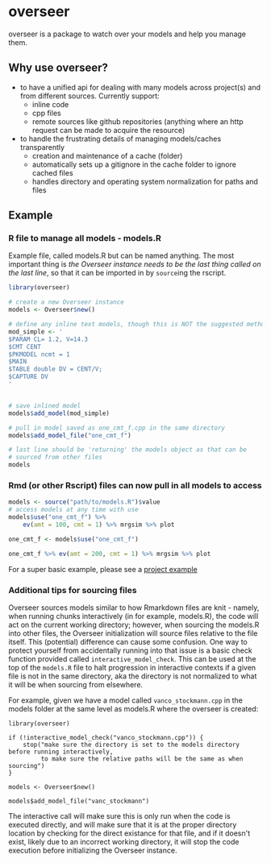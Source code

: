 overseer
============

overseer is a package to watch over your models and help you manage them.

## Why use overseer?

* to have a unified api for dealing with many models across project(s) and from different sources. Currently support:
    * inline code
    * cpp files
    * remote sources like github repositories (anything where an http request can be made to acquire the resource)
* to handle the frustrating details of managing models/caches transparently
    * creation and maintenance of a cache (folder)
    * automatically sets up a gitignore in the cache folder to ignore cached files
    * handles directory and operating system normalization for paths and files
    
## Example

### R file to manage all models - models.R

Example file, called models.R but can be named anything. The most important thing
is *the Overseer instance needs to be the last thing called on the last line*, so that it
can be imported in by `source`ing the rscript.


```r
library(overseer)

# create a new Overseer instance
models <- Overseer$new()

# define any inline text models, though this is NOT the suggested method
mod_simple <- '
$PARAM CL= 1.2, V=14.3
$CMT CENT
$PKMODEL ncmt = 1
$MAIN
$TABLE double DV = CENT/V;
$CAPTURE DV
'


# save inlined model
models$add_model(mod_simple)

# pull in model saved as one_cmt_f.cpp in the same directory
models$add_model_file("one_cmt_f")

# last line should be 'returning' the models object as that can be
# sourced from other files
models
```


### Rmd (or other Rscript) files can now pull in all models to access

```r
models <- source("path/to/models.R")$value
# access models at any time with use
models$use("one_cmt_f") %>%
    ev(amt = 100, cmt = 1) %>% mrgsim %>% plot

one_cmt_f <- models$use("one_cmt_f")

one_cmt_f %>% ev(amt = 200, cmt = 1) %>% mrgsim %>% plot
```

For a super basic example, please see a [project example](https://github.com/dpastoor/example_overseer)

### Additional tips for sourcing files

Overseer sources models similar to how Rmarkdown files are knit - namely, when running
chunks interactively (in for example, models.R), the code will act on the current
working directory; however, when sourcing the models.R into other files, the Overseer
initialization will source files relative to the file itself. This (potential) difference
can cause some confusion. One way to protect yourself from accidentally running into that
issue is a basic check function provided called `interactive_model_check`. This can
be used at the top of the `models.R` file to halt progression in interactive
contexts if a given file is not in the same directory, aka the directory is not
normalized to what it will be when sourcing from elsewhere.

For example, given we have a model called `vanco_stockmann.cpp` in the models folder
at the same level as models.R where the overseer is created:

```
library(overseer)

if (!interactive_model_check("vanco_stockmann.cpp")) {
    stop("make sure the directory is set to the models directory before running interactively,
         to make sure the relative paths will be the same as when sourcing")
}

models <- Overseer$new()

models$add_model_file("vanc_stockmann")
```

The interactive call will make sure this is only run when the code is executed
directly, and will make sure that it is at the proper directory location by checking
for the direct existance for that file, and if it doesn't exist, likely due to an
incorrect working directory, it will stop the code execution before initializing
the Overseer instance.